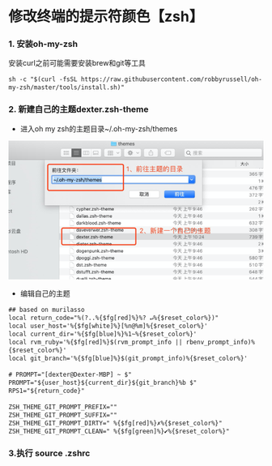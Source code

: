 # 修改终端的提示符颜色【zsh】

### 1. 安装oh-my-zsh

安装curl之前可能需要安装brew和git等工具

```text
sh -c "$(curl -fsSL https://raw.githubusercontent.com/robbyrussell/oh-my-zsh/master/tools/install.sh)"
```

### 2. 新建自己的主题dexter.zsh-theme

- 进入oh my zsh的主题目录~/.oh-my-zsh/themes

![](/assets/macbook-终端-提示符颜色-1.png)

- 编辑自己的主题
```text
## based on murilasso
local return_code="%(?..%{$fg[red]%}%? ↵%{$reset_color%})"
local user_host='%{$fg[white]%}[%n@%m]%{$reset_color%}'
local current_dir='%{$fg[blue]%}%1~%{$reset_color%}'
local rvm_ruby='%{$fg[red]%}$(rvm_prompt_info || rbenv_prompt_info)%{$reset_color%}'
local git_branch='%{$fg[blue]%}$(git_prompt_info)%{$reset_color%}'

# PROMPT="[dexter@Dexter-MBP] ~ $"
PROMPT="${user_host}${current_dir}${git_branch}%b $"
RPS1="${return_code}"

ZSH_THEME_GIT_PROMPT_PREFIX=""
ZSH_THEME_GIT_PROMPT_SUFFIX=""
ZSH_THEME_GIT_PROMPT_DIRTY=" %{$fg[red]%}✗%{$reset_color%}"
ZSH_THEME_GIT_PROMPT_CLEAN=" %{$fg[green]%}✔%{$reset_color%}"
```
### 3.执行 source .zshrc


